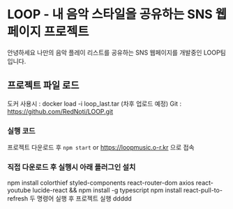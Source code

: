# LOOP - 내 음악 스타일을 공유하는 SNS 웹페이지 프로젝트

안녕하세요 나만의 음악 플레이 리스트를 공유하는 SNS 웹페이지를 개발중인 LOOP팀입니다.

## 프로젝트 파일 로드

도커 사용시 : docker load -i loop_last.tar (차후 업로드 예정)
Git : https://github.com/RedNoti/LOOP.git

### 실행 코드

프로젝트 다운로드 후 `npm start` or https://loopmusic.o-r.kr 으로 접속

### 직접 다운로드 후 실행시 아래 플러그인 설치

npm install colorthief styled-components react-router-dom axios react-youtube lucide-react && npm install -g typescript
npm install react-pull-to-refresh
두 명령어 실행 후 프로젝트 실행
ddddd
